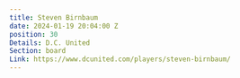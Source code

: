 ```yaml
---
title: Steven Birnbaum
date: 2024-01-19 20:04:00 Z
position: 30
Details: D.C. United
Section: board
Link: https://www.dcunited.com/players/steven-birnbaum/
---
```


